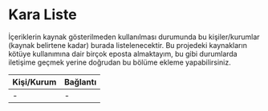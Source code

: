 # Kara Liste
İçeriklerin kaynak gösterilmeden kullanılması durumunda bu kişiler/kurumlar (kaynak belirtene kadar) burada listelenecektir. Bu projedeki kaynakların kötüye kullanımına dair birçok eposta almaktayım, bu gibi durumlarda iletişime geçmek yerine doğrudan bu bölüme ekleme yapabilirsiniz.

| Kişi/Kurum |Bağlantı|
|----------|--------|
|-|-|